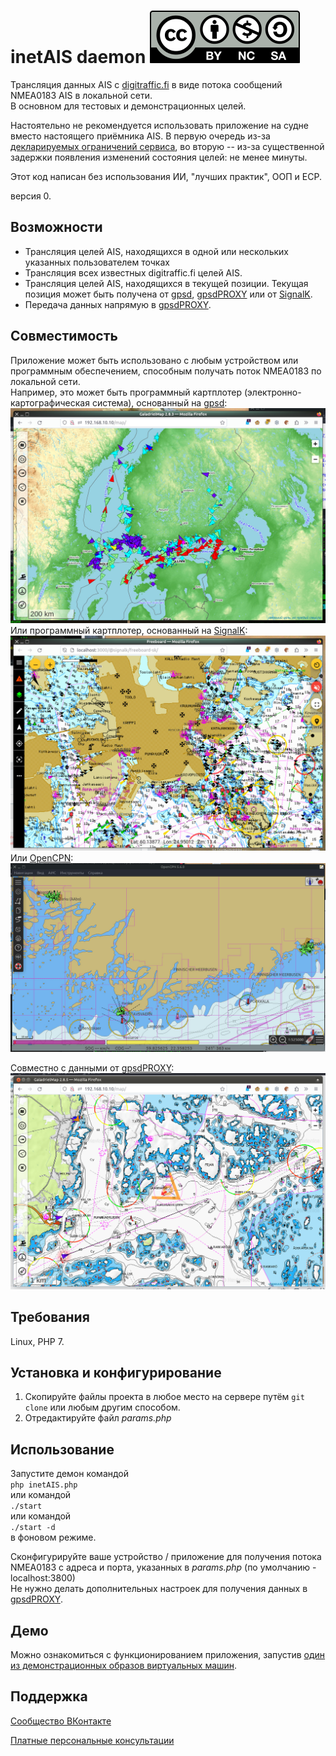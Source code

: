 # inetAIS daemon [![License: CC BY-NC-SA 4.0](screenshots/Cc-by-nc-sa_icon.svg)](https://creativecommons.org/licenses/by-nc-sa/4.0/deed.en)

Трансляция данных AIS с [digitraffic.fi](https://www.digitraffic.fi/en/marine-traffic/ais/) в виде потока сообщений NMEA0183 AIS в локальной сети.  
В основном для тестовых и демонстрационных целей.

Настоятельно не рекомендуется использовать приложение на судне вместо настоящего приёмника AIS. В первую очередь из-за [декларируемых ограничений сервиса](https://www.digitraffic.fi/en/marine-traffic/ais/), во вторую -- из-за существенной задержки появления изменений состояния целей: не менее минуты.

Этот код написан без использования ИИ, "лучших практик", ООП и ЕСР.


версия 0.

## Возможности
- Трансляция целей AIS, находящихся в одной или нескольких указанных пользователем точках
- Трансляция всех известных digitraffic.fi целей AIS.
- Трансляция целей AIS, находящихся в текущей позиции. Текущая позиция может быть получена от [gpsd](https://gpsd.io/), [gpsdPROXY](https://hub.mos.ru/v.kalachihin/gpsdPROXY) или от [SignalK](https://signalk.org/).
- Передача данных напрямую в [gpsdPROXY](https://github.com/VladimirKalachikhin/gpsdPROXY).

## Совместимость
Приложение может быть использовано с любым устройством или программным обеспечением, способным получать поток NMEA0183 по локальной сети.  
Например, это может быть программный картплотер (электронно-картографическая система), основанный на [gpsd](https://hub.mos.ru/v.kalachihin/GaladrielMap):  
![GaladrielMap](screenshots/s0.jpeg)  
Или программный картплотер, основанный на [SignalK](https://signalk.org/):  
![freeboard](screenshots/s1.jpeg)  
Или [OpenCPN](https://opencpn.org/):  
![OpenCPN](screenshots/s2.jpeg)  

Совместно с данными от [gpsdPROXY](https://hub.mos.ru/v.kalachihin/gpsdPROXY):  
![OpenCPN](screenshots/s3.png)

## Требования
Linux, PHP 7.

## Установка и конфигурирование
1) Скопируйте файлы проекта в любое место на сервере путём `git clone` или любым другим способом.
2) Отредактируйте файл *params.php*

## Использование
Запустите демон командой  
`php inetAIS.php`  
или командой  
`./start`  
или командой  
`./start -d`  
в фоновом режиме.

Сконфигурируйте ваше устройство / приложение для  получения потока NMEA0183 с адреса и порта, указанных в *params.php* (по умолчанию - localhost:3800)  
Не нужно делать дополнительных настроек для получения данных в [gpsdPROXY](https://github.com/VladimirKalachikhin/gpsdPROXY).


## Демо
Можно ознакомиться с функционированием приложения, запустив [один из демонстрационных образов виртуальных машин](https://github.com/VladimirKalachikhin/GaladrielMap-Demo-image/blob/master/README.ru-RU.md).


## Поддержка
[Сообщество ВКонтакте](https://vk.com/club212992298)

[Платные персональные консультации](https://kwork.ru/it-support/20093939/galadrielmap-installation-configuration-and-usage-consulting)

